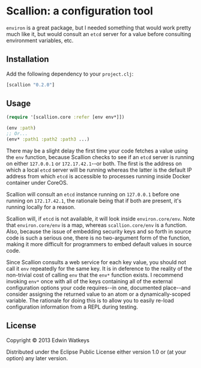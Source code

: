 # Scallion: a configuration tool

`environ` is a great package, but I needed something that would work
pretty much like it, but would consult an `etcd` server for a value
before consulting environment variables, etc.

## Installation

Add the following dependency to your `project.clj`:

```clojure
[scallion "0.2.0"]
```

## Usage

```clojure
(require '[scallion.core :refer [env env*]])

(env :path)
;; Or...
(env* :path1 :path2 :path3 ...)
```

There may be a slight delay the first time your code fetches a value
using the `env` function, because Scallion checks to see if an `etcd`
server is running on either `127.0.0.1` or `172.17.42.1`--or both. The
first is the address on which a local `etcd` server will be running
whereas the latter is the default IP address from which `etcd` is
accessible to processes running inside Docker container under CoreOS.

Scallion will consult an `etcd` instance running on `127.0.0.1` before
one running on `172.17.42.1`, the rationale being that if both are
present, it's running locally for a reason.

Scallion will, if `etcd` is not available, it will look inside
`environ.core/env`. Note that `environ.core/env` is a map, whereas
`scallion.core/env` is a function. Also, because the issue of
embedding security keys and so forth in source code is such a serious
one, there is no two-argument form of the function, making it more
difficult for programmers to embed default values in source code.

Since Scallion consults a web service for each key value, you should
not call it `env` repeatedly for the same key. It is in deference to
the reality of the non-trivial cost of calling `env` that the `env*`
function exists. I recommend invoking `env*` once with all of the keys
containing all of the external configuration options your code
requires--in one, documented place--and consider assigning the
returned value to an atom or a dynamically-scoped variable. The
rationale for doing this is to allow you to easily re-load
configuration information from a REPL during testing.

## License

Copyright © 2013 Edwin Watkeys

Distributed under the Eclipse Public License either version 1.0 or (at
your option) any later version.
